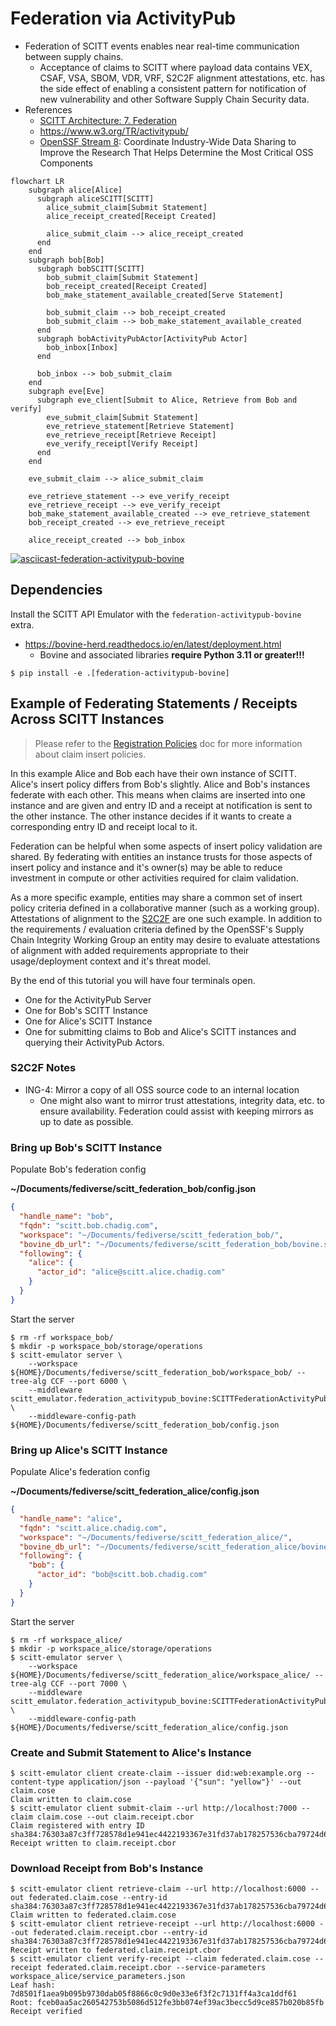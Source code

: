 # Federation via ActivityPub

- Federation of SCITT events enables near real-time communication between supply
  chains.
    - Acceptance of claims to SCITT where payload data contains VEX, CSAF, VSA,
      SBOM, VDR, VRF, S2C2F alignment attestations, etc. has the side effect of
      enabling a consistent pattern for notification of new vulnerability
      and other Software Supply Chain Security data.
- References
  - [SCITT Architecture: 7. Federation](https://www.ietf.org/archive/id/draft-ietf-scitt-architecture-02.html#name-federation)
  - https://www.w3.org/TR/activitypub/
  - [OpenSSF Stream 8](https://openssf.org/oss-security-mobilization-plan/):
    Coordinate Industry-Wide Data Sharing to Improve the Research That Helps
    Determine the Most Critical OSS Components

```mermaid
flowchart LR
    subgraph alice[Alice]
      subgraph aliceSCITT[SCITT]
        alice_submit_claim[Submit Statement]
        alice_receipt_created[Receipt Created]

        alice_submit_claim --> alice_receipt_created
      end
    end
    subgraph bob[Bob]
      subgraph bobSCITT[SCITT]
        bob_submit_claim[Submit Statement]
        bob_receipt_created[Receipt Created]
        bob_make_statement_available_created[Serve Statement]

        bob_submit_claim --> bob_receipt_created
        bob_submit_claim --> bob_make_statement_available_created
      end
      subgraph bobActivityPubActor[ActivityPub Actor]
        bob_inbox[Inbox]
      end

      bob_inbox --> bob_submit_claim
    end
    subgraph eve[Eve]
      subgraph eve_client[Submit to Alice, Retrieve from Bob and verify]
        eve_submit_claim[Submit Statement]
        eve_retrieve_statement[Retrieve Statement]
        eve_retrieve_receipt[Retrieve Receipt]
        eve_verify_receipt[Verify Receipt]
      end
    end

    eve_submit_claim --> alice_submit_claim

    eve_retrieve_statement --> eve_verify_receipt
    eve_retrieve_receipt --> eve_verify_receipt
    bob_make_statement_available_created --> eve_retrieve_statement
    bob_receipt_created --> eve_retrieve_receipt

    alice_receipt_created --> bob_inbox
```

[![asciicast-federation-activitypub-bovine](https://asciinema.org/a/619517.svg)](https://asciinema.org/a/619517)

## Dependencies

Install the SCITT API Emulator with the `federation-activitypub-bovine` extra.

- https://bovine-herd.readthedocs.io/en/latest/deployment.html
  - Bovine and associated libraries **require Python 3.11 or greater!!!**

```console
$ pip install -e .[federation-activitypub-bovine]
```

## Example of Federating Statements / Receipts Across SCITT Instances

> Please refer to the [Registration Policies](registration_policies.md) doc for
> more information about claim insert policies.

In this example Alice and Bob each have their own instance of SCITT. Alice's
insert policy differs from Bob's slightly. Alice and Bob's instances federate
with each other. This means when claims are inserted into one instance and are
given and entry ID and a receipt at notification is sent to the other instance.
The other instance decides if it wants to create a corresponding entry ID and
receipt local to it.

Federation can be helpful when some aspects of insert policy validation are
shared. By federating with entities an instance trusts for those aspects of
insert policy and instance and it's owner(s) may be able to reduce investment in
compute or other activities required for claim validation.

As a more specific example, entities may share a common set of insert policy
criteria defined in a collaborative manner (such as a working group).
Attestations of alignment to the [S2C2F](https://github.com/ossf/s2c2f/blob/main/specification/framework.md#appendix-relation-to-scitt)
are one such example. In addition to the requirements / evaluation criteria
defined by the OpenSSF's Supply Chain Integrity Working Group an entity may
desire to evaluate attestations of alignment with added requirements appropriate
to their usage/deployment context and it's threat model.

By the end of this tutorial you will have four terminals open.

- One for the ActivityPub Server
- One for Bob's SCITT Instance
- One for Alice's SCITT Instance
- One for submitting claims to Bob and Alice's SCITT instances and querying
  their ActivityPub Actors.

### S2C2F Notes

- ING-4: Mirror a copy of all OSS source code to an internal location
  - One might also want to mirror trust attestations, integrity data, etc. to
    ensure availability. Federation could assist with keeping mirrors as up to
    date as possible.

### Bring up Bob's SCITT Instance

Populate Bob's federation config

**~/Documents/fediverse/scitt_federation_bob/config.json**

```json
{
  "handle_name": "bob",
  "fqdn": "scitt.bob.chadig.com",
  "workspace": "~/Documents/fediverse/scitt_federation_bob/",
  "bovine_db_url": "~/Documents/fediverse/scitt_federation_bob/bovine.sqlite3",
  "following": {
    "alice": {
      "actor_id": "alice@scitt.alice.chadig.com"
    }
  }
}
```

Start the server

```console
$ rm -rf workspace_bob/
$ mkdir -p workspace_bob/storage/operations
$ scitt-emulator server \
    --workspace ${HOME}/Documents/fediverse/scitt_federation_bob/workspace_bob/ --tree-alg CCF --port 6000 \
    --middleware scitt_emulator.federation_activitypub_bovine:SCITTFederationActivityPubBovine \
    --middleware-config-path ${HOME}/Documents/fediverse/scitt_federation_bob/config.json
```

### Bring up Alice's SCITT Instance

Populate Alice's federation config

**~/Documents/fediverse/scitt_federation_alice/config.json**

```json
{
  "handle_name": "alice",
  "fqdn": "scitt.alice.chadig.com",
  "workspace": "~/Documents/fediverse/scitt_federation_alice/",
  "bovine_db_url": "~/Documents/fediverse/scitt_federation_alice/bovine.sqlite3",
  "following": {
    "bob": {
      "actor_id": "bob@scitt.bob.chadig.com"
    }
  }
}
```

Start the server

```console
$ rm -rf workspace_alice/
$ mkdir -p workspace_alice/storage/operations
$ scitt-emulator server \
    --workspace ${HOME}/Documents/fediverse/scitt_federation_alice/workspace_alice/ --tree-alg CCF --port 7000 \
    --middleware scitt_emulator.federation_activitypub_bovine:SCITTFederationActivityPubBovine \
    --middleware-config-path ${HOME}/Documents/fediverse/scitt_federation_alice/config.json
```

### Create and Submit Statement to Alice's Instance

```console
$ scitt-emulator client create-claim --issuer did:web:example.org --content-type application/json --payload '{"sun": "yellow"}' --out claim.cose
Claim written to claim.cose
$ scitt-emulator client submit-claim --url http://localhost:7000 --claim claim.cose --out claim.receipt.cbor
Claim registered with entry ID sha384:76303a87c3ff728578d1e941ec4422193367e31fd37ab178257536cba79724d6411c457cd3c47654975dc924ff023123
Receipt written to claim.receipt.cbor
```

### Download Receipt from Bob's Instance

```console
$ scitt-emulator client retrieve-claim --url http://localhost:6000 --out federated.claim.cose --entry-id sha384:76303a87c3ff728578d1e941ec4422193367e31fd37ab178257536cba79724d6411c457cd3c47654975dc924ff023123
Claim written to federated.claim.cose
$ scitt-emulator client retrieve-receipt --url http://localhost:6000 --out federated.claim.receipt.cbor --entry-id sha384:76303a87c3ff728578d1e941ec4422193367e31fd37ab178257536cba79724d6411c457cd3c47654975dc924ff023123
Receipt written to federated.claim.receipt.cbor
$ scitt-emulator client verify-receipt --claim federated.claim.cose --receipt federated.claim.receipt.cbor --service-parameters workspace_alice/service_parameters.json
Leaf hash: 7d8501f1aea9b095b9730dab05f8866c0c9d0e33e6f3f2c7131ff4a3ca1ddf61
Root: fceb0aa5ac260542753b5086d512fe3bb074ef39ac3becc5d9ce857b020b85fb
Receipt verified
```
